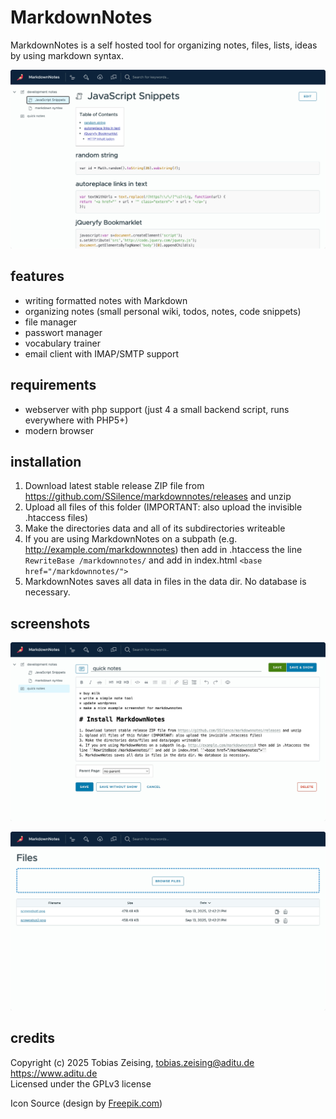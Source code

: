 # MarkdownNotes

MarkdownNotes is a self hosted tool for organizing notes, files, lists, ideas by using markdown syntax.

![MarkdownNote Screenshot](https://github.com/SSilence/markdownnotes/raw/master/screenshot_1.jpg "MarkdownNotes Screenshot")

## features

* writing formatted notes with Markdown
* organizing notes (small personal wiki, todos, notes, code snippets)
* file manager
* passwort manager
* vocabulary trainer
* email client with IMAP/SMTP support

## requirements

* webserver with php support (just 4 a small backend script, runs everywhere with PHP5+)
* modern browser

## installation

1. Download latest stable release ZIP file from https://github.com/SSilence/markdownnotes/releases and unzip
2. Upload all files of this folder (IMPORTANT: also upload the invisible .htaccess files)
3. Make the directories data and all of its subdirectories writeable
4. If you are using MarkdownNotes on a subpath (e.g. http://example.com/markdownnotes) then add in .htaccess the line ``RewriteBase /markdownnotes/`` and add in index.html ``<base href="/markdownnotes/">``
5. MarkdownNotes saves all data in files in the data dir. No database is necessary.

## screenshots

![MarkdownNotes Screenshot](https://github.com/SSilence/markdownnotes/raw/master/screenshot_2.jpg "MarkdownNotes Screenshot")

![MarkdownNotes Screenshot](https://github.com/SSilence/markdownnotes/raw/master/screenshot_3.jpg "MarkdownNotes Screenshot")

## credits

Copyright (c) 2025 Tobias Zeising, tobias.zeising@aditu.de  
https://www.aditu.de  
Licensed under the GPLv3 license

Icon Source (design by [Freepik.com](https://creativenerds.co.uk/freebies/80-free-wildlife-icons-the-best-ever-animal-icon-set/))